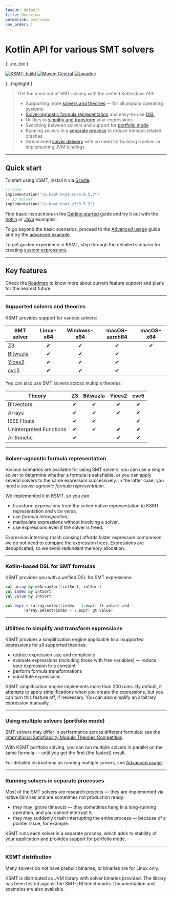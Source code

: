 ```yaml
---
layout: default
title: Overview
permalink: overview
nav_order: 1
---
```


# Kotlin API for various SMT solvers
{: .no_toc }

[![KSMT: build](https://github.com/UnitTestBot/ksmt/actions/workflows/build-and-run-tests.yml/badge.svg)](https://github.com/UnitTestBot/ksmt/actions/workflows/build-and-run-tests.yml)
[![Maven Central](https://img.shields.io/maven-central/v/io.ksmt/ksmt-core)](https://central.sonatype.com/artifact/io.ksmt/ksmt-core/0.5.3)
[![javadoc](https://javadoc.io/badge2/io.ksmt/ksmt-core/javadoc.svg)](https://javadoc.io/doc/io.ksmt/ksmt-core)

{: .highlight }
> Get the most out of SMT solving with the unified Kotlin/Java API:
> * Supporting more [solvers and theories](#supported-solvers-and-theories) — for all popular operating systems
> * [Solver-agnostic formula representation](#solver-agnostic-formula-representation) and easy-to-use [DSL](#kotlin-based-dsl-for-smt-formulas)
> * Utilities to [simplify and transform](#utilities-to-simplify-and-transform-expressions) your expressions
> * Switching between solvers and support for [portfolio mode](#using-multiple-solvers-portfolio-mode)
> * Running solvers in a [separate process](#running-solvers-in-separate-processes) to reduce timeout-related crashes
> * Streamlined [solver delivery](#ksmt-distribution) with no need for building a solver or implementing JVM bindings

---
## Quick start

To start using KSMT, install it via [Gradle](https://gradle.org/):

```kotlin
// core 
implementation("io.ksmt:ksmt-core:0.5.3")
// z3 solver
implementation("io.ksmt:ksmt-z3:0.5.3")
```

Find basic instructions in the [Getting started](/getting-started) guide and try it out with the 
[Kotlin](https://github.com/UnitTestBot/ksmt/tree/main/examples/src/main/kotlin) or [Java](https://github.com/UnitTestBot/ksmt/tree/main/examples/src/main/java) examples.

To go beyond the basic scenarios, proceed to the [Advanced usage](https://ksmt.io/advanced-usage) guide and try the [advanced 
example](https://github.com/UnitTestBot/ksmt/tree/main/examples/src/main/kotlin/AdvancedExamples.kt).

To get guided experience in KSMT, step through the detailed scenario for creating 
[custom expressions](https://ksmt.io/custom-expressions).

---
## Key features

Check the [Roadmap](https://github.com/UnitTestBot/ksmt/blob/main/Requirements.md) to know more about current
feature support and plans for the nearest future.

---
### Supported solvers and theories

KSMT provides support for various solvers:

| SMT solver                                       | Linux-x64 | Windows-x64 | macOS-aarch64 | macOS-x64 |
|--------------------------------------------------|:---------:|:-----------:|:-------------:|:---------:|
| [Z3](https://github.com/Z3Prover/z3)             | &#x2714;  |  &#x2714;   |   &#x2714;    | &#x2714;  |
| [Bitwuzla](https://github.com/bitwuzla/bitwuzla) | &#x2714;  |  &#x2714;   |   &#x2714;    |           |
| [Yices2](https://github.com/SRI-CSL/yices2)      | &#x2714;  |  &#x2714;   |   &#x2714;    |           |
| [cvc5](https://github.com/cvc5/cvc5)             | &#x2714;  |  &#x2714;   |   &#x2714;    |           |

You can also use SMT solvers across multiple theories:

| Theory                  | Z3         | Bitwuzla | Yices2       |   cvc5    |
|-------------------------|:----------:|:--------:|:------------:|:---------:|
| Bitvectors              |  &#x2714;  | &#x2714; |   &#x2714;   | &#x2714;  |
| Arrays                  |  &#x2714;  | &#x2714; |   &#x2714;   | &#x2714;  |
| IEEE Floats             |  &#x2714;  | &#x2714; |              | &#x2714;  |
| Uninterpreted Functions |  &#x2714;  | &#x2714; |   &#x2714;   | &#x2714;  |
| Arithmetic              |  &#x2714;  |          |   &#x2714;   | &#x2714;  |

---
### Solver-agnostic formula representation

Various scenarios are available for using SMT solvers: you can use a single solver to determine whether a formula is
satisfiable, or you can apply several solvers to the same expression successively. In the latter case, you need a _solver-agnostic formula representation_.

We implemented it in KSMT, so you can
* transform expressions from the solver native representation to KSMT representation and vice versa,
* use _formula introspection_,
* manipulate expressions without involving a solver,
* use expressions even if the solver is freed.

Expression interning (hash consing) affords faster expression comparison: we do not need to compare the expression
trees. Expressions are deduplicated, so we avoid redundant memory allocation.

---
### Kotlin-based DSL for SMT formulas

KSMT provides you with a unified DSL for SMT expressions:

```kotlin
val array by mkArraySort(intSort, intSort)
val index by intSort
val value by intSort

val expr = (array.select(index - 1.expr) lt value) and
        (array.select(index + 1.expr) gt value)
```

---
### Utilities to simplify and transform expressions

KSMT provides a simplification engine applicable to all supported expressions for all supported theories:

* reduce expression size and complexity
* evaluate expressions (including those with free variables) — reduce your expression to a constant
* perform formula transformations
* substitute expressions

KSMT simplification engine implements more than 200 rules.
By default, it attempts to apply simplifications when you create the expressions, but you can turn this
feature off, if necessary. You can also simplify an arbitrary expression manually.

---
### Using multiple solvers (portfolio mode)

SMT solvers may differ in performance across different formulas:
see the [International Satisfiability Modulo Theories Competition](https://smt-comp.github.io/2022/).

With KSMT portfolio solving, you can run multiple solvers in parallel on the same formula — until you get the first
(the fastest) result.

For detailed instructions on running multiple solvers, see [Advanced usage](https://ksmt.io/advanced-usage).

---
### Running solvers in separate processes

Most of the SMT solvers are research projects — they are implemented via native libraries and are sometimes not 
production ready:
* they may ignore timeouts — they sometimes hang in a long-running operation, and you cannot interrupt it;
* they may suddenly crash interrupting the entire process — because of a pointer issue, for example.

KSMT runs each solver in a separate process, which adds to stability of your application and provides support for
portfolio mode.

---
### KSMT distribution

Many solvers do not have prebuilt binaries, or binaries are for Linux only.

KSMT is distributed as JVM library with solver binaries provided. The library has been tested against the SMT-LIB 
benchmarks. Documentation and examples are also available.

